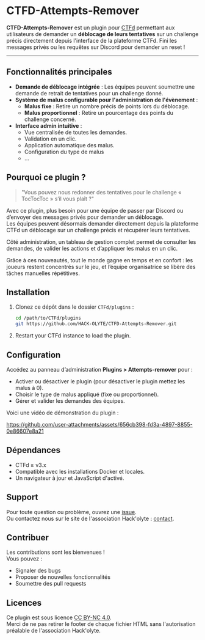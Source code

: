 # CTFD-Attempts-Remover

**CTFD-Attempts-Remover** est un plugin pour [CTFd](https://ctfd.io) permettant aux utilisateurs de demander un **déblocage de leurs tentatives** sur un challenge précis directement depuis l'interface de la plateforme CTFd. Fini les messages privés ou les requêtes sur Discord pour demander un reset !

---

## Fonctionnalités principales

- **Demande de déblocage intégrée** : Les équipes peuvent soumettre une demande de retrait de tentatives pour un challenge donné.
- **Système de malus configurable pour l'administration de l'évènement** :
  - **Malus fixe** : Retire un nombre précis de points lors du déblocage.
  - **Malus proportionnel** : Retire un pourcentage des points du challenge concerné.
- **Interface admin intuitive** :
  - Vue centralisée de toutes les demandes.
  - Validation en un clic.
  - Application automatique des malus.
  - Configuration du type de malus
  - ...


## Pourquoi ce plugin ?

> "Vous pouvez nous redonner des tentatives pour le challenge « TocTocToc » s’il vous plaît ?"

Avec ce plugin, plus besoin pour une équipe de passer par Discord ou d’envoyer des messages privés pour demander un déblocage.  
Les équipes peuvent désormais demander directement depuis la plateforme CTFd un déblocage sur un challenge précis et récupérer leurs tentatives.

Côté administration, un tableau de gestion complet permet de consulter les demandes, de valider les actions et d’appliquer les malus en un clic.

Grâce à ces nouveautés, tout le monde gagne en temps et en confort : les joueurs restent concentrés sur le jeu, et l’équipe organisatrice se libère des tâches manuelles répétitives.


## Installation

1. Clonez ce dépôt dans le dossier `CTFd/plugins` :
   
   ```bash
   cd /path/to/CTFd/plugins
   git https://github.com/HACK-OLYTE/CTFD-Attempts-Remover.git

3. Restart your CTFd instance to load the plugin.


## Configuration

Accédez au panneau d’administration **Plugins > Attempts-remover** pour :

- Activer ou désactiver le plugin (pour désactiver le plugin mettez les malus à 0).
- Choisir le type de malus appliqué (fixe ou proportionnel).
- Gérer et valider les demandes des équipes.

Voici une vidéo de démonstration du plugin : 


https://github.com/user-attachments/assets/656cb398-fd3a-4897-8855-0e86607e8a21


## Dépendances

- CTFd ≥ v3.x
- Compatible avec les installations Docker et locales.
- Un navigateur à jour et JavaScript d'activé.


## Support

Pour toute question ou problème, ouvrez une [issue](https://github.com/votre-utilisateur/CTFD-Attempts-Remover/issues). <br>
Ou contactez nous sur le site de l'association Hack'olyte : [contact](https://hackolyte.fr/contact/).


## Contribuer

Les contributions sont les bienvenues !  
Vous pouvez :

- Signaler des bugs
- Proposer de nouvelles fonctionnalités
- Soumettre des pull requests


## Licences 

Ce plugin est sous licence [CC BY-NC 4.0](https://creativecommons.org/licenses/by-nc/4.0/deed.fr).  
Merci de ne pas retirer le footer de chaque fichier HTML sans l'autorisation préalable de l'association Hack'olyte.



